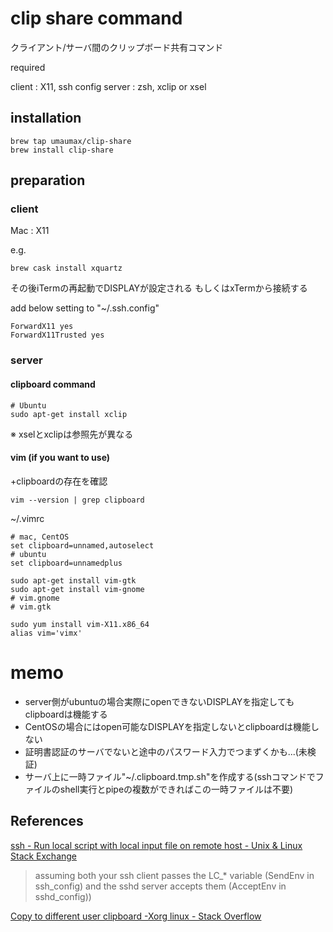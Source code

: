 # clip share command

クライアント/サーバ間のクリップボード共有コマンド

required

client : X11, ssh config
server : zsh, xclip or xsel

## installation
```
brew tap umaumax/clip-share
brew install clip-share
```

## preparation

### client

Mac : X11

e.g.
```
brew cask install xquartz
```

その後iTermの再起動でDISPLAYが設定される
もしくはxTermから接続する

add below setting to "~/.ssh.config"
```
ForwardX11 yes
ForwardX11Trusted yes
```

### server

#### clipboard command
```
# Ubuntu
sudo apt-get install xclip
```

※ xselとxclipは参照先が異なる

#### vim (if you want to use)

+clipboardの存在を確認

```
vim --version | grep clipboard
```

~/.vimrc
```
# mac, CentOS
set clipboard=unnamed,autoselect
# ubuntu
set clipboard=unnamedplus
```

```
sudo apt-get install vim-gtk
sudo apt-get install vim-gnome
# vim.gnome
# vim.gtk
```

```
sudo yum install vim-X11.x86_64
alias vim='vimx'
```

# memo
* server側がubuntuの場合実際にopenできないDISPLAYを指定してもclipboardは機能する
* CentOSの場合にはopen可能なDISPLAYを指定しないとclipboardは機能しない
* 証明書認証のサーバでないと途中のパスワード入力でつまずくかも...(未検証)
* サーバ上に一時ファイル"~/.clipboard.tmp.sh"を作成する(sshコマンドでファイルのshell実行とpipeの複数ができればこの一時ファイルは不要)

## References
[ssh - Run local script with local input file on remote host - Unix & Linux Stack Exchange]( http://unix.stackexchange.com/questions/313000/run-local-script-with-local-input-file-on-remote-host )

> assuming both your ssh client passes the LC_* variable (SendEnv in ssh_config) and the sshd server accepts them (AcceptEnv in sshd_config))

[Copy to different user clipboard -Xorg linux - Stack Overflow]( http://stackoverflow.com/questions/10690579/copy-to-different-user-clipboard-xorg-linux )
